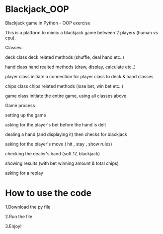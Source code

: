 # Blackjack_OOP

Blackjack game in Python - OOP exercise 

This is a platform to mimic a blackjack game between 2 players (human vs cpu).


Classes: 

deck class 
deck related methods (shuffle, deal hand etc..)


hand class 
hand realted methods (draw, display, calculate etc..)


player class 
initiate a connection for player class to deck & hand classes


chips class 
chips related methods (lose bet, win bet etc..)


game class 
initiate the entire game, using all classes above.






Game process

setting up the game

asking for the player's bet before the hand is delt

dealing a hand (and displaying it) then checks for blackjack

asking for the player's move ( hit , stay , show rules)

checking the dealer's hand (soft 17, blackjack)

showing results (with bet winning amount & total chips)

asking for a replay


# How to use the code

1.Download the py file

2.Run the file

3.Enjoy!
